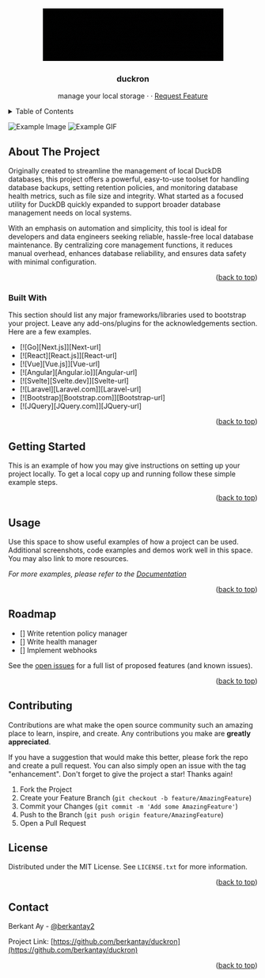 <!-- Improved compatibility of back to top link: See: https://https://github.com/berkantay/duckron/pull/73 -->

<a id="readme-top"></a>

<!--
*** Thanks for checking out the Best-README-Template. If you have a suggestion
*** that would make this better, please fork the repo and create a pull request
*** or simply open an issue with the tag "enhancement".
*** Don't forget to give the project a star!
*** Thanks again! Now go create something AMAZING! :D
-->

<!-- PROJECT SHIELDS -->
<!--
*** I'm using markdown "reference style" links for readability.
*** Reference links are enclosed in brackets [ ] instead of parentheses ( ).
*** See the bottom of this document for the declaration of the reference variables
*** for contributors-url, forks-url, etc. This is an optional, concise syntax you may use.
*** https://www.markdownguide.org/basic-syntax/#reference-style-links
-->

<!-- PROJECT LOGO -->
<br />
<div align="center">
   <a href="https://github.com/berkantay/duckron">
      <img src="./docs/logo/icon.gif" alt="Logo">
   </a>

   <h3 align="center">duckron</h3>

   <p align="center">
      manage your local storage
      <!-- <br /> -->
      <!-- <a href="https://https://github.com/berkantay/duckron"><strong>Explore the docs»</strong></a> -->
      <!-- <br /> -->
      <!-- <br /> -->
      <!-- <a href="https://https://github.com/berkantay/duckron">View Demo</a>s -->
      ·
      <!-- <a href="https://https://github.com/berkantay/duckron/issues/new?labels=bug&template=bug-report---.md">Report Bug</a> -->
      ·
      <a href="https://https://github.com/berkantay/duckron/issues/new?labels=enhancement&template=feature-request---.md">Request Feature</a>
   </p>
</div>

<!-- TABLE OF CONTENTS -->
<details>
   <summary>Table of Contents</summary>
   <ol>
      <li>
         <a href="#about-the-project">About The Project</a>
         <ul>
            <li><a href="#built-with">Built With</a></li>
         </ul>
      </li>
      <li>
         <a href="#getting-started">Getting Started</a>
         <ul>
            <li><a href="#prerequisites">Prerequisites</a></li>
            <li><a href="#installation">Installation</a></li>
         </ul>
      </li>
      <li><a href="#usage">Usage</a></li>
      <li><a href="#roadmap">Roadmap</a></li>
      <li><a href="#contributing">Contributing</a></li>
      <li><a href="#license">License</a></li>
      <li><a href="#contact">Contact</a></li>
      <li><a href="#acknowledgments">Acknowledgments</a></li>
   </ol>
</details>

<!-- ABOUT THE PROJECT -->

![Example Image](images/example.png)
![Example GIF](images/example.gif)

## About The Project

Originally created to streamline the management of local DuckDB databases, this project offers a powerful, easy-to-use toolset for handling database backups, setting retention policies, and monitoring database health metrics, such as file size and integrity. What started as a focused utility for DuckDB quickly expanded to support broader database management needs on local systems.

With an emphasis on automation and simplicity, this tool is ideal for developers and data engineers seeking reliable, hassle-free local database maintenance. By centralizing core management functions, it reduces manual overhead, enhances database reliability, and ensures data safety with minimal configuration.

<p align="right">(<a href="#readme-top">back to top</a>)</p>

### Built With

This section should list any major frameworks/libraries used to bootstrap your project. Leave any add-ons/plugins for the acknowledgements section. Here are a few examples.

- [![Go][Next.js]][Next-url]
- [![React][React.js]][React-url]
- [![Vue][Vue.js]][Vue-url]
- [![Angular][Angular.io]][Angular-url]
- [![Svelte][Svelte.dev]][Svelte-url]
- [![Laravel][Laravel.com]][Laravel-url]
- [![Bootstrap][Bootstrap.com]][Bootstrap-url]
- [![JQuery][JQuery.com]][JQuery-url]

<p align="right">(<a href="#readme-top">back to top</a>)</p>

<!-- GETTING STARTED -->

## Getting Started

This is an example of how you may give instructions on setting up your project locally.
To get a local copy up and running follow these simple example steps.

<p align="right">(<a href="#readme-top">back to top</a>)</p>

<!-- USAGE EXAMPLES -->

## Usage

Use this space to show useful examples of how a project can be used. Additional screenshots, code examples and demos work well in this space. You may also link to more resources.

_For more examples, please refer to the [Documentation](https://example.com)_

<p align="right">(<a href="#readme-top">back to top</a>)</p>

## Roadmap

- [] Write retention policy manager
- [] Write health manager
- [] Implement webhooks

See the [open issues](https://https://github.com/berkantay/duckron/issues) for a full list of proposed features (and known issues).

<p align="right">(<a href="#readme-top">back to top</a>)</p>

<!-- CONTRIBUTING -->

## Contributing

Contributions are what make the open source community such an amazing place to learn, inspire, and create. Any contributions you make are **greatly appreciated**.

If you have a suggestion that would make this better, please fork the repo and create a pull request. You can also simply open an issue with the tag "enhancement".
Don't forget to give the project a star! Thanks again!

1. Fork the Project
2. Create your Feature Branch (`git checkout -b feature/AmazingFeature`)
3. Commit your Changes (`git commit -m 'Add some AmazingFeature'`)
4. Push to the Branch (`git push origin feature/AmazingFeature`)
5. Open a Pull Request

## License

Distributed under the MIT License. See `LICENSE.txt` for more information.

<p align="right">(<a href="#readme-top">back to top</a>)</p>

<!-- CONTACT -->

## Contact

Berkant Ay - [@berkantay2](https://twitter.com/berkantay2)

Project Link: [https://github.com/berkantay/duckron](https://github.com/berkantay/duckron)

<p align="right">(<a href="#readme-top">back to top</a>)</p>

<!-- MARKDOWN LINKS & IMAGES -->
<!-- https://www.markdownguide.org/basic-syntax/#reference-style-links -->

[contributors-shield]: https://img.shields.io/github/contributors/othneildrew/Best-README-Template.svg?style=for-the-badge
[contributors-url]: https://https://github.com/berkantay/duckron/graphs/contributors
[forks-shield]: https://img.shields.io/github/forks/othneildrew/Best-README-Template.svg?style=for-the-badge
[forks-url]: https://https://github.com/berkantay/duckron/network/members
[stars-shield]: https://img.shields.io/github/stars/othneildrew/Best-README-Template.svg?style=for-the-badge
[stars-url]: https://https://github.com/berkantay/duckron/stargazers
[issues-shield]: https://img.shields.io/github/issues/othneildrew/Best-README-Template.svg?style=for-the-badge
[issues-url]: https://https://github.com/berkantay/duckron/issues
[license-shield]: https://img.shields.io/github/license/othneildrew/Best-README-Template.svg?style=for-the-badge
[license-url]: https://https://github.com/berkantay/duckron/blob/master/LICENSE.txt
[Go]: https://img.shields.io/badge/golang-000000?style=for-the-badge&logo=go&logoColor=cyan
